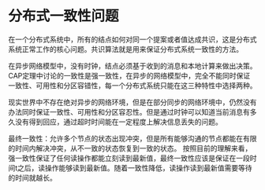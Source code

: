 # 分布式一致性问题

在一个分布式系统中，所有的结点如何对同一个提案或者值达成共识，这是分布式系统正常工作的核心问题。共识算法就是用来保证分布式系统一致性的方法。

在异步网络模型中，没有时钟，结点必须基于收到的消息和本地计算来做出决策。CAP定理中讨论的一致性是强一致性，在异步的网络模型中，完全不能同时保证一致性、可用性和分区容错性，每一个分布式系统只能在这三种特性中选择两种。

现实世界中不存在绝对异步的网络环境，但是在部分同步的网络环境中，仍然没有办法同时保证一致性、可用性和分区容忍性。但是通过时钟可以知道当前消息有多久没有得到回应，通过超时时间能在一定程度上解决信息丢失的问题。

最终一致性：允许多个节点的状态出现冲突，但是所有能够沟通的节点都能在有限的时间内解决冲突，从不一致的状态恢复到一致的状态。
按照目前的理解来看，强一致性保证了任何读操作都能立刻读到最新值，最终一致性应该是保证在一段时间t之后，读操作能够读到最新值。随着一致性降低，读操作读到最新值需要等待的时间就越长。
